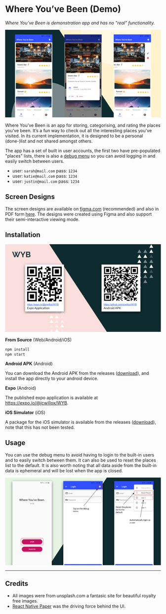 # Where You’ve Been (Demo)

*Where You’ve Been is demonstration app and has no "real" functionality.*

![demo](examples/demo.png)

Where You’ve Been is an app for storing, categorising, and rating the places you’ve been. It’s a fun way to check out all the interesting places you’ve visited. In its current implementation, it is designed to be a personal (done-)list and not shared amongst others.

The app has a set of built in user accounts, the first two have pre-populated "places" lists, there is also a [debug menu](#usage) so you can avoid logging in and easily switch between users.
* user: `sarah@mail.com` pass: `1234`
* user: `katie@mail.com` pass: `1234`
* user: `justin@mail.com` pass: `1234`

## Screen Designs

The screen designs are available on [figma.com](https://www.figma.com/file/xiiCuLyc5Uw4Fz8Wos8T2n/Where-You've-Been-(App)) (recommended) and also in PDF form [here](examples). The designs were created using Figma and also support their semi-interactive viewing mode.

## Installation

![qr-codes](examples/qr-codes.png)

**From Source** (Web/Android/iOS)
```
npm install
npm start
```

**Android APK** (Android)

You can download the Android APK from the releases ([download](https://github.com/jcwillox/WYB/releases/latest/download/WYB.apk)), and install the app directly to your android device.

**Expo** (Android)

The published expo application is available at https://expo.io/@jcwillox/WYB.

**iOS Simulator** (iOS)

A package for the iOS simulator is available from the releases ([download](https://github.com/jcwillox/WYB/releases/latest/download/WYB-simulator.tar.gz)), note that this has not been tested.

## Usage

You can use the debug menu to avoid having to login to the built-in users and to easily switch between them. It can also be used to reset the places list to the default. It is also worth noting that all data aside from the built-in data is ephemeral and will be lost when the app is closed.

![debug-menu](examples/debug-menu.png)

---

## Credits
* All images were from unsplash.com a fantasic site for beautiful royalty free images.
* [React Native Paper](https://reactnativepaper.com/) was the driving force behind the UI.
